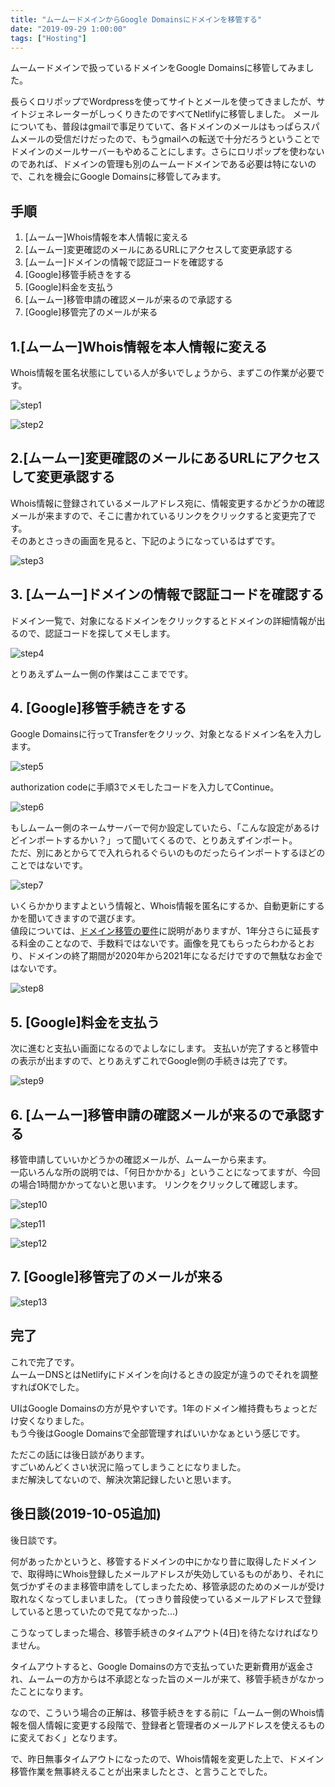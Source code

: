 ```yaml
---
title: "ムームードメインからGoogle Domainsにドメインを移管する"
date: "2019-09-29 1:00:00"
tags: ["Hosting"]
---
```


ムームードメインで扱っているドメインをGoogle Domainsに移管してみました。

<!--more-->

長らくロリポップでWordpressを使ってサイトとメールを使ってきましたが、サイトジェネレーターがしっくりきたのですべてNetlifyに移管しました。 
メールについても、普段はgmailで事足りていて、各ドメインのメールはもっぱらスパムメールの受信だけだったので、もうgmailへの転送で十分だろうということでドメインのメールサーバーもやめることにします。さらにロリポップを使わないのであれば、ドメインの管理も別のムームードメインである必要は特にないので、これを機会にGoogle Domainsに移管してみます。

## 手順

1. [ムームー]Whois情報を本人情報に変える
2. [ムームー]変更確認のメールにあるURLにアクセスして変更承認する
3. [ムームー]ドメインの情報で認証コードを確認する
4. [Google]移管手続きをする
5. [Google]料金を支払う
6. [ムームー]移管申請の確認メールが来るので承認する
7. [Google]移管完了のメールが来る

## 1.[ムームー]Whois情報を本人情報に変える

Whois情報を匿名状態にしている人が多いでしょうから、まずこの作業が必要です。

![step1](1.png)

![step2](2.png)

## 2.[ムームー]変更確認のメールにあるURLにアクセスして変更承認する

Whois情報に登録されているメールアドレス宛に、情報変更するかどうかの確認メールが来ますので、そこに書かれているリンクをクリックすると変更完了です。  
そのあとさっきの画面を見ると、下記のようになっているはずです。

![step3](3.png)

## 3. [ムームー]ドメインの情報で認証コードを確認する

ドメイン一覧で、対象になるドメインをクリックするとドメインの詳細情報が出るので、認証コードを探してメモします。

![step4](4.png)

とりあえずムームー側の作業はここまでです。

## 4. [Google]移管手続きをする

Google Domainsに行ってTransferをクリック、対象となるドメイン名を入力します。

![step5](5.png)

authorization codeに手順3でメモしたコードを入力してContinue。

![step6](6.png)

もしムームー側のネームサーバーで何か設定していたら、「こんな設定があるけどインポートするかい？」って聞いてくるので、とりあえずインポート。  
ただ、別にあとからてで入れられるぐらいのものだったらインポートするほどのことではないです。

![step7](7.png)

いくらかかりますよという情報と、Whois情報を匿名にするか、自動更新にするかを聞いてきますので選びます。  
値段については、[ドメイン移管の要件](https://support.google.com/domains/answer/9003299?ref_topic=9003137)に説明がありますが、1年分さらに延長する料金のことなので、手数料ではないです。画像を見てもらったらわかるとおり、ドメインの終了期間が2020年から2021年になるだけですので無駄なお金ではないです。

![step8](8.png)

## 5. [Google]料金を支払う

次に進むと支払い画面になるのでよしなにします。
支払いが完了すると移管中の表示が出ますので、とりあえずこれでGoogle側の手続きは完了です。

![step9](9.png)

## 6. [ムームー]移管申請の確認メールが来るので承認する

移管申請していいかどうかの確認メールが、ムームーから来ます。  
一応いろんな所の説明では、「何日かかかる」ということになってますが、今回の場合1時間かかってないと思います。
リンクをクリックして確認します。

![step10](10.png)

![step11](11.png)

![step12](12.png)

## 7. [Google]移管完了のメールが来る

![step13](13.png)

## 完了

これで完了です。  
ムームーDNSとはNetlifyにドメインを向けるときの設定が違うのでそれを調整すればOKでした。

UIはGoogle Domainsの方が見やすいです。1年のドメイン維持費もちょっとだけ安くなりました。  
もう今後はGoogle Domainsで全部管理すればいいかなぁという感じです。

ただこの話には後日談があります。  
すごいめんどくさい状況に陥ってしまうことになりました。  
まだ解決してないので、解決次第記録したいと思います。

## 後日談(2019-10-05追加)

後日談です。

何があったかというと、移管するドメインの中にかなり昔に取得したドメインで、取得時にWhois登録したメールアドレスが失効しているものがあり、それに気づかずそのまま移管申請をしてしまったため、移管承認のためのメールが受け取れなくなってしまいました。
(てっきり普段使っているメールアドレスで登録していると思っていたので見てなかった…)

こうなってしまった場合、移管手続きのタイムアウト(4日)を待たなければなりません。

タイムアウトすると、Google Domainsの方で支払っていた更新費用が返金され、ムームーの方からは不承認となった旨のメールが来て、移管手続きがなかったことになります。

なので、こういう場合の正解は、移管手続きをする前に「ムームー側のWhois情報を個人情報に変更する段階で、登録者と管理者のメールアドレスを使えるものに変えておく」となります。

で、昨日無事タイムアウトになったので、Whois情報を変更した上で、ドメイン移管作業を無事終えることが出来ましたとさ、と言うことでした。

